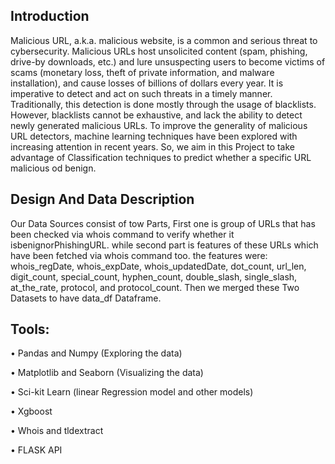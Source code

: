## Introduction

Malicious URL, a.k.a. malicious website, is a common and serious threat to cybersecurity. Malicious URLs host unsolicited content (spam, phishing, drive-by downloads, etc.) and lure unsuspecting users to become victims of scams (monetary loss, theft of private information, and malware installation), and cause losses of billions of dollars every year. It is imperative to detect and act on such threats in a timely manner. Traditionally, this detection is done mostly through the usage of blacklists. However, blacklists cannot be exhaustive, and lack the ability to detect newly generated malicious URLs. To improve the generality of malicious URL detectors, machine learning techniques have been explored with increasing attention in recent years. So, we aim in this Project to take advantage of Classification
techniques to predict whether a specific URL malicious od benign.

## Design And Data Description

Our Data Sources consist of tow Parts, First one is group of URLs that has been checked via whois command to verify
whether it isbenignorPhishingURL.
while second part is features of these URLs which have been fetched
via whois command too. the features were: whois_regDate, whois_expDate, whois_updatedDate, dot_count, url_len,
digit_count, special_count, hyphen_count, double_slash, single_slash, at_the_rate, protocol, and protocol_count.
Then we merged these Two Datasets to have data_df Dataframe.

## Tools:
• Pandas and Numpy (Exploring the data)

• Matplotlib and Seaborn (Visualizing the data)

• Sci-kit Learn (linear Regression model and other models)

• Xgboost

• Whois and tldextract

• FLASK API

